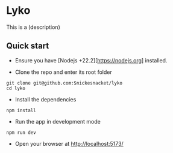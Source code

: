 # Lyko

This is a (description)

## Quick start

- Ensure you have [Nodejs +22.2][https://nodejs.org] installed.

- Clone the repo and enter its root folder

```shell
git clone git@github.com:Snickesnacket/lyko
cd lyko
```

- Install the dependencies

```shell
npm install
```

- Run the app in development mode

```shell
npm run dev
```

- Open your browser at [http://localhost:5173/](http://localhost:5173/)
